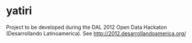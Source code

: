 yatiri
======

Project to be developed during the DAL 2012 Open Data Hackaton
(Desarrollando Latinoamerica). See http://2012.desarrollandoamerica.org/
